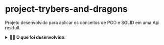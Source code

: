# project-trybers-and-dragons
Projeto desenvolvido para aplicar os conceitos de POO e SOLID em uma Api restfull.

<details>
  <summary><strong>👨‍💻 O que foi desenvolvido:</strong></summary><br />

  Neste projeto, foi aplicado os princípios da arquitetura `SOLID` e os princípios de `POO` em uma estrutura de jogos de interpretação de papéis, mais conhecidos como jogos `RPG` (_Role Playing Game_).

</details>
